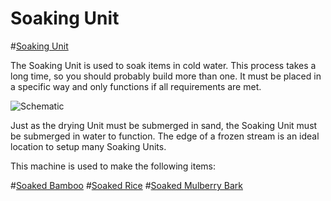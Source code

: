 # Soaking Unit

#[Soaking Unit](block:betterwithaddons:cherrybox@0)

The Soaking Unit is used to soak items in cold water. This process takes a long time, so you should probably build more than one. It must be placed in a specific way and only functions if all requirements are met.

![Schematic](betterwithaddons:docs/imgs/soakingbox.png)

Just as the drying Unit must be submerged in sand, the Soaking Unit must be submerged in water to function. The edge of a frozen stream is an ideal location to setup many Soaking Units.

This machine is used to make the following items:

#[Soaked Bamboo](item:betterwithaddons:japanmat@6)
#[Soaked Rice](item:betterwithaddons:japanmat@1)
#[Soaked Mulberry Bark](item:betterwithaddons:japanmat@8)